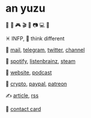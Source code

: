 # an yuzu

🍩 🎵 🎮 🎬 📖 📷 💻 💊

♓️ INFP, 💭 think different

💬
[mail](mailto:anyuzu99@outlook.com),
[telegram](https://t.me/anyuzu99),
[twitter](https://twiter.com/anyuzu99),
[channel](https://t.me/yuzu_channel)

🎈
[spotify](https://open.spotify.com/user/qnintpw1ar8z4wjs95m971lwq),
[listenbrainz](https://listenbrainz.org/user/m94810),
[steam](https://steamcommunity.com/id/anyuzu99)

📰
[website](asset/website.opml),
[podcast](asset/podcast.opml)

💞
[crypto](asset/crypto.md),
[paypal](https://paypal.me/p49302),
[patreon](https://www.patreon.com/sayomelu)

✍️
[article](./article),
[rss](https://github.com/anyuzu99/anyuzu99/commits/main.atom)

🔗
[contact card](https://raw.githubusercontent.com/anyuzu99/anyuzu99/main/asset/anyuzu99.vcf)
